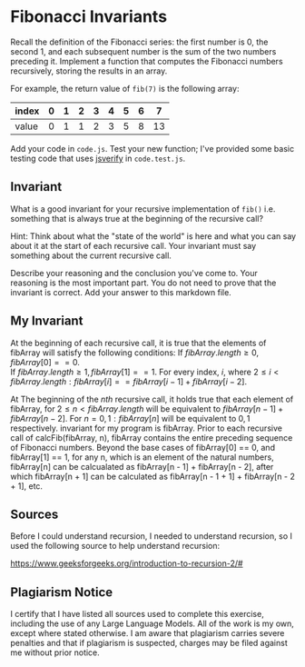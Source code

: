 # Fibonacci Invariants

Recall the definition of the Fibonacci series: the first number is 0, the second
1, and each subsequent number is the sum of the two numbers preceding it.
Implement a function that computes the Fibonacci numbers recursively, storing
the results in an array.

For example, the return value of `fib(7)` is the following array:

| index |  0  |  1  |  2  |  3  |  4  |  5  |  6  |  7  |
| ----- | --- | --- | --- | --- | --- | --- | --- | --- |
| value |  0  |  1  |  1  |  2  |  3  |  5  |  8  |  13 |

Add your code in `code.js`. Test your new function; I've provided some basic
testing code that uses [jsverify](https://jsverify.github.io/) in
`code.test.js`.

## Invariant

What is a good invariant for your recursive implementation of `fib()`
i.e. something that is always true at the beginning of the recursive call?

Hint: Think about what the "state of the world" is here and what you can say
about it at the start of each recursive call. Your invariant must say something
about the current recursive call.

Describe your reasoning and the conclusion you've come to. Your reasoning is the
most important part. You do not need to prove that the invariant is correct. Add
your answer to this markdown file.

## My Invariant

At the beginning of each recursive call, it is true that the elements of fibArray
will satisfy the following conditions:
If $fibArray.length \geq 0, fibArray[0] == 0$.  
If $fibArray.length \geq 1, fibArray[1] == 1$. 
For every index, $i$, where $2 \leq i < fibArray.length: fibArray[i] ==
fibArray[i - 1] + fibArray[i - 2]$.  

At The beginning of the $nth$ recursive call, it holds true that each element of
fibArray, for $2 \leq n < fibArray.length$ will be equivalent to $fibArray[n - 1] +
fibArray[n - 2]$. For $n = 0, 1: fibArray[n]$ will be equivalent to $0, 1$
respectively.
invariant for my program is fibArray. Prior to each recursive call of
calcFib(fibArray, n), fibArray contains the entire preceding sequence of
Fibonacci numbers. Beyond the base cases of fibArray[0] == 0, and fibArray[1]
== 1, for any n, which is an element of the natural numbers, fibArray[n] can be
calcualated as fibArray[n - 1] + fibArray[n - 2], after which fibArray[n + 1]
can be calculated as fibArray[n - 1 + 1] + fibArray[n - 2 + 1], etc.

## Sources

Before I could understand recursion, I needed to understand recursion, so I used
the following source to help understand recursion:  

https://www.geeksforgeeks.org/introduction-to-recursion-2/#  

## Plagiarism Notice

I certify that I have listed all sources used to complete this exercise, including the use of any Large Language Models. All of the work is my own, except where stated otherwise. I am aware that plagiarism carries severe penalties and that if plagiarism is suspected, charges may be filed against me without prior notice.
